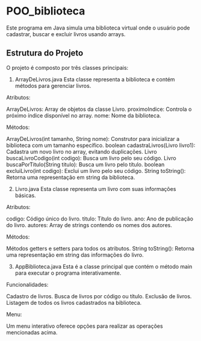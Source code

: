 # POO_biblioteca

Este programa em Java simula uma biblioteca virtual onde o usuário pode cadastrar, buscar e excluir livros usando arrays.

## Estrutura do Projeto
O projeto é composto por três classes principais:

1. ArrayDeLivros.java
Esta classe representa a biblioteca e contém métodos para gerenciar livros.

Atributos:

ArrayDeLivros: Array de objetos da classe Livro.
proximoIndice: Controla o próximo índice disponível no array.
nome: Nome da biblioteca.

Métodos:

ArrayDeLivros(int tamanho, String nome): Construtor para inicializar a biblioteca com um tamanho específico.
boolean cadastraLivros(Livro livro1): Cadastra um novo livro no array, evitando duplicações.
Livro buscaLivroCodigo(int codigo): Busca um livro pelo seu código.
Livro buscaPorTitulo(String titulo): Busca um livro pelo título.
boolean excluiLivro(int codigo): Exclui um livro pelo seu código.
String toString(): Retorna uma representação em string da biblioteca.

2. Livro.java
Esta classe representa um livro com suas informações básicas.

Atributos:

codigo: Código único do livro.
titulo: Título do livro.
ano: Ano de publicação do livro.
autores: Array de strings contendo os nomes dos autores.

Métodos:

Métodos getters e setters para todos os atributos.
String toString(): Retorna uma representação em string das informações do livro.

3. AppBiblioteca.java
Esta é a classe principal que contém o método main para executar o programa interativamente.

Funcionalidades:

Cadastro de livros.
Busca de livros por código ou título.
Exclusão de livros.
Listagem de todos os livros cadastrados na biblioteca.

Menu:

Um menu interativo oferece opções para realizar as operações mencionadas acima.
